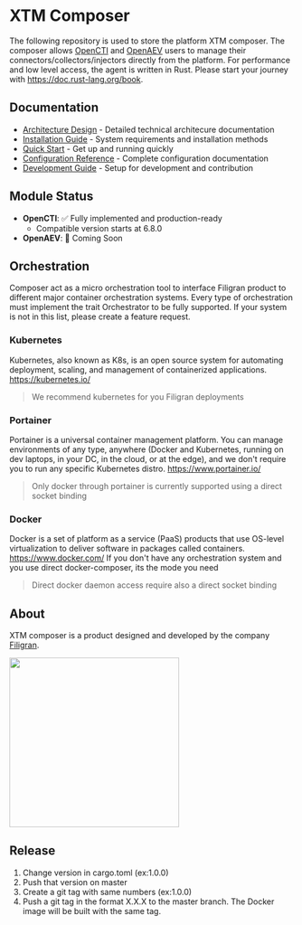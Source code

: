 # XTM Composer

The following repository is used to store the platform XTM composer.
The composer allows [OpenCTI](https://github.com/OpenCTI-Platform/opencti) and [OpenAEV](https://github.com/OpenAEV-Platform/openaev) users to manage their connectors/collectors/injectors directly from the platform.
For performance and low level access, the agent is written in Rust. Please start your journey
with https://doc.rust-lang.org/book.

## Documentation


- [Architecture Design](https://docs.opencti.io/latest/deployment/integration-manager/architecture/) - Detailed technical architecure documentation
- [Installation Guide](https://docs.opencti.io/latest/deployment/integration-manager/installation/) - System requirements and installation methods
- [Quick Start](https://docs.opencti.io/latest/deployment/integration-manager/quick-start/) - Get up and running quickly
- [Configuration Reference](https://docs.opencti.io/latest/deployment/integration-manager/configuration/) - Complete configuration documentation
- [Development Guide](https://docs.opencti.io/latest/development/integration-manager/) - Setup for development and contribution

## Module Status

- **OpenCTI**: ✅ Fully implemented and production-ready
  - Compatible version starts at 6.8.0
- **OpenAEV**: 🚧 Coming Soon

## Orchestration

Composer act as a micro orchestration tool to interface Filigran product to different major container orchestration
systems.
Every type of orchestration must implement the trait Orchestrator to be fully supported.
If your system is not in this list, please create a feature request.

### Kubernetes

Kubernetes, also known as K8s, is an open source system for automating deployment, scaling, and management of
containerized applications. https://kubernetes.io/

> We recommend kubernetes for you Filigran deployments

### Portainer

Portainer is a universal container management platform. You can manage environments of any type, anywhere (Docker and
Kubernetes, running on dev laptops, in your DC, in the cloud, or at the edge), and we don't require you to run any
specific Kubernetes distro. https://www.portainer.io/

> Only docker through portainer is currently supported using a direct socket binding

### Docker

Docker is a set of platform as a service (PaaS) products that use OS-level virtualization to deliver software in
packages called containers. https://www.docker.com/
If you don't have any orchestration system and you use direct docker-composer, its the mode you need

> Direct docker daemon access require also a direct socket binding

## About

XTM composer is a product designed and developed by the company [Filigran](https://filigran.io).

<a href="https://filigran.io" alt="Filigran"><img src="https://github.com/OpenCTI-Platform/opencti/raw/master/.github/img/logo_filigran.png" width="300" /></a>

## Release

1. Change version in cargo.toml (ex:1.0.0)
2. Push that version on master
3. Create a git tag with same numbers (ex:1.0.0)
4. Push a git tag in the format X.X.X to the master branch. The Docker image will be built with the same tag.
